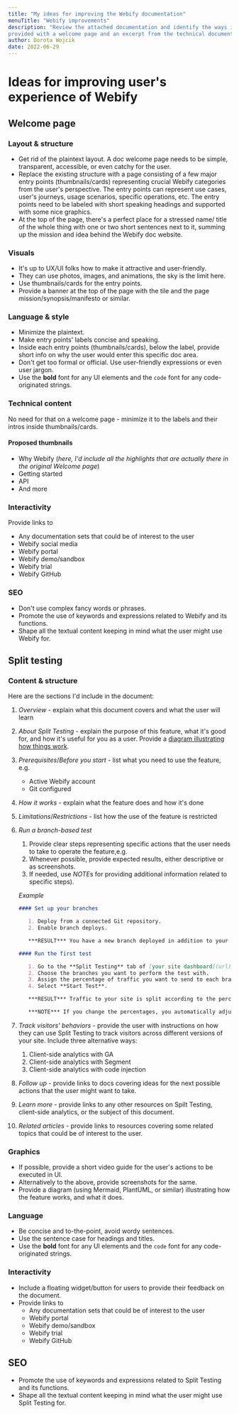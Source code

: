```yaml
---
title: "My ideas for improving the Webify documentation"
menuTitle: "Webify improvements"
description: "Review the attached documentation and identify the ways in which it can be improved. The documentation is for a fictional web hosting platform. You are
provided with a welcome page and an excerpt from the technical documentation on “Split Testing”."
author: Dorota Wojcik
date: 2022-06-29
---
```


# Ideas for improving user's experience of Webify

## Welcome page

### Layout & structure

* Get rid of the plaintext layout. A doc welcome page needs to be simple, transparent, accessible, or even catchy for the user.
* Replace the existing structure with a page consisting of a few major entry points (thumbnails/cards) representing crucial Webify categories from the user's perspective. The entry points can represent use cases, user's journeys, usage scenarios, specific operations, etc. The entry points need to be labeled with short speaking headings and supported with some nice graphics.
* At the top of the page, there's a perfect place for a stressed name/ title of the whole thing with one or two short sentences next to it, summing up the mission and idea behind the Webify doc website.

### Visuals

* It's up to UX/UI folks how to make it attractive and user-friendly.
* They can use photos, images, and animations, the sky is the limit here.
* Use thumbnails/cards for the entry points.
* Provide a banner at the top of the page with the tile and the page mission/synopsis/manifesto or similar.

### Language & style

* Minimize the plaintext.
* Make entry points' labels concise and speaking.
* Inside each entry points (thumbnails/cards), below the label, provide short info on why the user would enter this specific doc area.
* Don't get too formal or official. Use user-friendly expressions or even user jargon.
* Use the **bold** font for any UI elements and the `code` font for any code-originated strings.

### Technical content

No need for that on a welcome page - minimize it to the labels and their intros inside thumbnails/cards.

#### Proposed thumbnails

* Why Webify (*here, I'd include all the highlights that are actually there in the original Welcome page*)
* Getting started
* API
* And more

### Interactivity

Provide links to

* Any documentation sets that could be of interest to the user
* Webify social media
* Webify portal
* Webify demo/sandbox
* Webify trial
* Webify GitHub

### SEO

* Don't use complex fancy words or phrases.
* Promote the use of keywords and expressions related to Webify and its functions.
* Shape all the textual content keeping in mind what the user might use Webify for.

## Split testing

### Content & structure

Here are the sections I'd include in the document:

1. *Overview* - explain what this document covers and what the user will learn
2. *About Split Testing* - explain the purpose of this feature, what it's good for, and how it's useful for you as a user. Provide a [diagram illustrating how things work](#graphics).
3. *Prerequisites*/*Before you start* - list what you need to use the feature, e.g.
   * Active Webify account
   * Git configured
4. *How it works* - explain what the feature does and how it's done
5. *Limitations*/*Restrictions* - list how the use of the feature is restricted
6. *Run a branch-based test*

   1. Provide clear steps representing specific actions that the user needs to take to operate the feature,e.g.
   2. Whenever possible, provide expected results, either descriptive or as screenshots.
   3. If needed, use *NOTE*s for providing additional information related to specific steps).

   *Example*

   ```md
   #### Set up your branches

      1. Deploy from a connected Git repository.
      2. Enable branch deploys.

      ***RESULT*** You have a new branch deployed in addition to your production branch.

   #### Run the first test

      1. Go to the **Split Testing** tab of [your site dashboard](url) to start your first test.
      2. Choose the branches you want to perform the test with.
      3. Assign the percentage of traffic you want to send to each branch.
      4. Select **Start Test**.

      ***RESULT*** Traffic to your site is split according to the percentages you set.

      ***NOTE*** If you change the percentages, you automatically adjust the split of the traffic.
      ```

7. *Track visitors' behaviors* - provide the user with instructions on how they can use Split Testing to track visitors across different versions of your site. Include three alternative ways:

   1. Client-side analytics with GA
   2. Client-side analytics with Segment
   3. Client-side analytics with code injection

8. *Follow up* - provide links to docs covering ideas for the next possible actions that the user might want to take.
9. *Learn more* - provide links to any other resources on Spilt Testing, client-side analytics, or the subject of this document.
10. *Related articles* - provide links to resources covering some related topics that could be of interest to the user.

### Graphics

* If possible, provide a short video guide for the user's actions to be executed in UI.
* Alternatively to the above, provide screenshots for the same.
* Provide a diagram (using Mermaid, PlantUML, or similar) illustrating how the feature works, and what it does.

### Language

* Be concise and to-the-point, avoid wordy sentences.
* Use the sentence case for headings and titles.
* Use the **bold** font for any UI elements and the `code` font for any code-originated strings.

### Interactivity

* Include a floating widget/button for users to provide their feedback on the document.
* Provide links to
  * Any documentation sets that could be of interest to the user
  * Webify portal
  * Webify demo/sandbox
  * Webify trial
  * Webify GitHub

## SEO

* Promote the use of keywords and expressions related to Split Testing and its functions.
* Shape all the textual content keeping in mind what the user might use Split Testing for.
